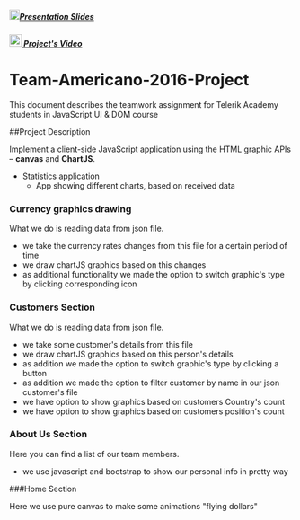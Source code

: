 ##### [<img src="https://raw.githubusercontent.com/TelerikAcademy/Common/master/icons/presentation.png" height="18"/>Presentation Slides](https://rawgit.com/Team-Americano-2016/Team-Americano-2016-Project/master/AmericanoStatistics/AmericanoStatistics/TeamworkDemo/index.html)
##### [<img src="https://rawgit.com/Team-Americano-2016/Team-Americano-2016-Project/master/AmericanoStatistics/AmericanoStatistics/images/youtube.png" height="22"/> Project's Video](https://youtu.be/5i2sCuSxz2M)
# Team-Americano-2016-Project

This document describes the teamwork assignment for Telerik Academy students in JavaScript UI & DOM course

##Project Description

Implement a client-side JavaScript application using the HTML graphic APIs – **canvas** and **ChartJS**.

 -   Statistics application
        -   App showing different charts, based on received data
   
### Currency graphics drawing
   
What we do is reading data from json file.  
 - we take the currency rates changes from this file for a certain period of time  
 - we draw chartJS graphics based on this changes  
 - as additional functionality we made the option to switch graphic's type by clicking corresponding icon   

### Customers Section

What we do is reading data from json file.  
- we take some customer's details from this file  
- we draw chartJS graphics based on this person's details  
- as addition we made the option to switch graphic's type by clicking a button   
- as addition we made the option to filter customer by name in our json customer's file   
- we have option to show graphics based on customers Country's count  
- we have option to show graphics based on customers position's count   

### About Us Section

Here you can find a list of our team members.
- we use javascript and bootstrap to show our personal info in pretty way

###Home Section

Here we use pure canvas to make some animations "flying dollars"

